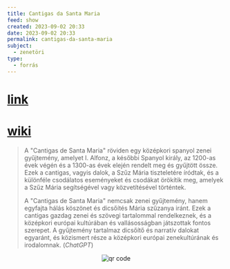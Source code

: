 ```yaml
---
title: Cantigas da Santa Maria
feed: show
created: 2023-09-02 20:33
date: 2023-09-02 20:33
permalink: cantigas-da-santa-maria
subject:
  - zenetöri
type:
  - forrás
---
```


# [link](http://www.cantigasdesantamaria.com)

# [wiki](https://www.wikiwand.com/en/Cantigas_de_Santa_Maria)

> A "Cantigas de Santa Maria" röviden egy középkori spanyol zenei gyűjtemény, amelyet I. Alfonz, a későbbi Spanyol király, az 1200-as évek végén és a 1300-as évek elején rendelt meg és gyűjtött össze. Ezek a cantigas, vagyis dalok, a Szűz Mária tiszteletére íródtak, és a különféle csodálatos eseményeket és csodákat örökítik meg, amelyek a Szűz Mária segítségével vagy közvetítésével történtek.
> 
> A "Cantigas de Santa Maria" nemcsak zenei gyűjtemény, hanem egyfajta hálás köszönet és dicsőítés Mária szűzanya iránt. Ezek a cantigas gazdag zenei és szövegi tartalommal rendelkeznek, és a középkori európai kultúrában és vallásosságban játszottak fontos szerepet. A gyűjtemény tartalmaz dicsőítő és narratív dalokat egyaránt, és közismert része a középkori európai zenekultúrának és irodalomnak. (*ChatGPT*)



<p style="text-align: center;"><img src="https://chart.googleapis.com/chart?cht=qr&chl=https://notes.andrasdenes.com/cantigas-da-santa-maria&chs=180x180&choe=UTF-8&chld=L|2" alt="qr code"></p>

